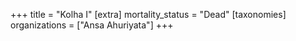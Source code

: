 +++
title = "Kolha I"
[extra]
mortality_status = "Dead"
[taxonomies]
organizations = ["Ansa Ahuriyata"]
+++


